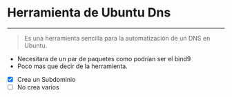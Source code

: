 # Herramienta de Ubuntu Dns 
------------------------------------------------

> Es una herramienta sencilla para la automatización de un DNS en Ubuntu.

* Necesitara de un par de paquetes como podrían ser el bind9
* Poco mas que decir de la herramienta.

* [x] Crea un Subdominio
* [ ] No crea varios
